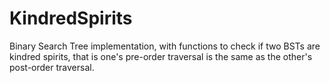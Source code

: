 # KindredSpirits
Binary Search Tree implementation, with functions to check if two BSTs are kindred spirits, that is one's pre-order traversal is the same as the other's post-order traversal.
